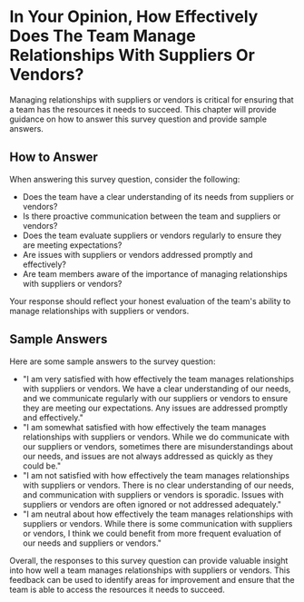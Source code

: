 In Your Opinion, How Effectively Does The Team Manage Relationships With Suppliers Or Vendors?
=====================================================================================================================

Managing relationships with suppliers or vendors is critical for ensuring that a team has the resources it needs to succeed. This chapter will provide guidance on how to answer this survey question and provide sample answers.

How to Answer
-------------

When answering this survey question, consider the following:

* Does the team have a clear understanding of its needs from suppliers or vendors?
* Is there proactive communication between the team and suppliers or vendors?
* Does the team evaluate suppliers or vendors regularly to ensure they are meeting expectations?
* Are issues with suppliers or vendors addressed promptly and effectively?
* Are team members aware of the importance of managing relationships with suppliers or vendors?

Your response should reflect your honest evaluation of the team's ability to manage relationships with suppliers or vendors.

Sample Answers
--------------

Here are some sample answers to the survey question:

* "I am very satisfied with how effectively the team manages relationships with suppliers or vendors. We have a clear understanding of our needs, and we communicate regularly with our suppliers or vendors to ensure they are meeting our expectations. Any issues are addressed promptly and effectively."
* "I am somewhat satisfied with how effectively the team manages relationships with suppliers or vendors. While we do communicate with our suppliers or vendors, sometimes there are misunderstandings about our needs, and issues are not always addressed as quickly as they could be."
* "I am not satisfied with how effectively the team manages relationships with suppliers or vendors. There is no clear understanding of our needs, and communication with suppliers or vendors is sporadic. Issues with suppliers or vendors are often ignored or not addressed adequately."
* "I am neutral about how effectively the team manages relationships with suppliers or vendors. While there is some communication with suppliers or vendors, I think we could benefit from more frequent evaluation of our needs and suppliers or vendors."

Overall, the responses to this survey question can provide valuable insight into how well a team manages relationships with suppliers or vendors. This feedback can be used to identify areas for improvement and ensure that the team is able to access the resources it needs to succeed.
